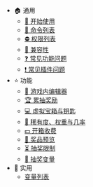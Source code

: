 * 🏠 通用
    * [🔌 开始使用](general.getting-started.md)
    * [📄 命令列表](general.commands.md)
    * [⛔ 权限列表](general.permissions.md)
    * [🧩 兼容性](general.compatbility.md)
    * [❓ 常见功能问题](general.common-questions.md)
    * [❗ 常见插件问题](general.common-issues.md)
* ⭐ 功能
    * [📱 游戏内编辑器](features.in-game-editor.md)
    * [🏆 累抽奖励](features.milestones.md)
    * [💻 虚拟宝箱与钥匙](features.virtual-crates-keys.md)
    * [🎡 稀有度、权重与几率](features.rarity-weights-chances.md)
    * [💵 开箱收费](features.crate-open-cost.md)
    * [🎍 奖品预览](features.crate-previews.md)
    * [⏳ 抽奖限制](features.reward-win-limits.md)
    * [🎨 抽奖变量](features.reward-placeholders.md)
* 🧰 实用
    * [变量列表](utility.placeholders.md)

